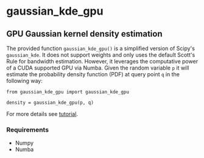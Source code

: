 # gaussian_kde_gpu

## GPU Gaussian kernel density estimation

The provided function `gaussian_kde_gpu()` is a simplified version of Scipy's `gaussian_kde`. It does not support weights and only uses the default Scott's Rule for bandwidth estimation. However, it leverages the computative power of a CUDA supported GPU via Numba. Given the random variable `p` it will estimate the probability density function (PDF) at query point `q` in the following way:

``` {.python .numberLines}
from gaussian_kde_gpu import gaussian_kde_gpu

density = gaussian_kde_gpu(p, q)
```

For more details see [tutorial](GPU_Gaussian_kernel_density_estimation.ipynb).

### Requirements

- Numpy
- Numba
